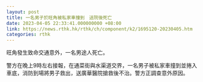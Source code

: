 ```yaml
---
layout: post
title: 一名男子於旺角被私家車撞到　送院後死亡
date: 2023-04-05 22:33:41.000000000 +08:00
link: https://news.rthk.hk/rthk/ch/component/k2/1695120-20230405.htm
categories: rthk
---
```


旺角發生致命交通意外，一名男途人死亡。

警方在晚上9時左右接報，在通菜街與水渠道交界，一名男子被私家車撞到並捲入車底，消防到場將男子救出，送廣華醫院搶救後不治。警方正調查意外原因。
